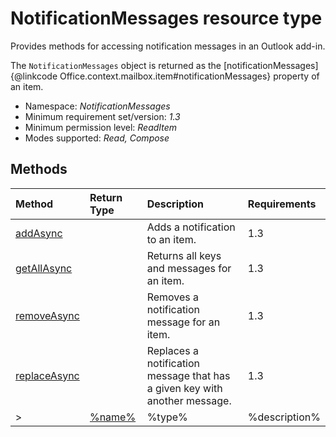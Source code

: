 # NotificationMessages resource type

Provides methods for accessing notification messages in an Outlook add-in.

The `NotificationMessages` object is returned as the [notificationMessages]{@linkcode Office.context.mailbox.item#notificationMessages} property of an item.

*	Namespace: *NotificationMessages*
*	Minimum requirement set/version: *1.3*
*	Minimum permission level: *ReadItem*
*	Modes supported: *Read, Compose*



## Methods

| Method	   | Return Type    | Description | Requirements|
|:-------------|:---------------|:------------|:----|
| [addAsync](addasync)     |  | Adds a notification to an item. | 1.3|  
| [getAllAsync](getallasync)     |  | Returns all keys and messages for an item. | 1.3|  
| [removeAsync](removeasync)     |  | Removes a notification message for an item. | 1.3|  
| [replaceAsync](replaceasync)     |  | Replaces a notification message that has a given key with another message. | 1.3|  
>| [%name%](%link%)     | %type% | %description% | %req%|

